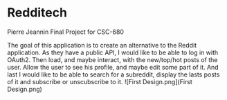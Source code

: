 # Redditech

Pierre Jeannin Final Project for CSC-680

The goal of this application is to create an alternative to the Reddit application.
As they have a public API, I would like to be able to log in with OAuth2.
Then load, and maybe interact, with the new/top/hot posts of the user.
Allow the user to see his profile, and maybe edit some part of it.
And last I would like to be able to search for a subreddit, display the lasts posts of it and subscribe or unscubscribe to it.
![First Design.png](First Design.png)